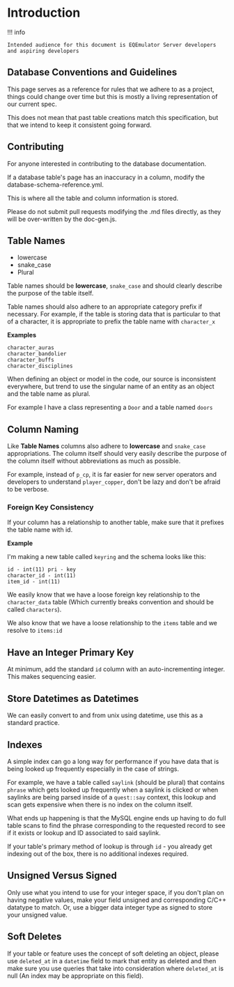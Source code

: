 # Introduction

!!! info

    Intended audience for this document is EQEmulator Server developers and aspiring developers

## Database Conventions and Guidelines

This page serves as a reference for rules that we adhere to as a project, things could change over time but this is mostly a living representation of our current spec.

This does not mean that past table creations match this specification, but that we intend to keep it consistent going forward.

## Contributing

For anyone interested in contributing to the database documentation.

If a database table's page has an inaccuracy in a column, modify the database-schema-reference.yml.

This is where all the table and column information is stored.

Please do not submit pull requests modifying the .md files directly, as they will be over-written by the doc-gen.js.

## Table Names

* lowercase
* snake\_case
* Plural

Table names should be **lowercase**, `snake_case` and should clearly describe the purpose of the table itself.

Table names should also adhere to an appropriate category prefix if necessary. For example, if the table is storing data that is particular to that of a character, it is appropriate to prefix the table name with `character_x`

**Examples**

```text
character_auras
character_bandolier
character_buffs
character_disciplines
```

When defining an object or model in the code, our source is inconsistent everywhere, but trend to use the singular name of an entity as an object and the table name as plural.

For example I have a class representing a `Door` and a table named `doors`

## Column Naming

Like **Table Names** columns also adhere to **lowercase** and `snake_case` appropriations. The column itself should very easily describe the purpose of the column itself without abbreviations as much as possible.

For example, instead of `p_cp`, it is far easier for new server operators and developers to understand `player_copper`, don't be lazy and don't be afraid to be verbose.

### Foreign Key Consistency

If your column has a relationship to another table, make sure that it prefixes the table name with id.

**Example**

I'm making a new table called `keyring` and the schema looks like this:

```text
id - int(11) pri - key
character_id - int(11)
item_id - int(11)
```

We easily know that we have a loose foreign key relationship to the `character_data` table (Which currently breaks convention and should be called `characters`\).

We also know that we have a loose relationship to the `items` table and we resolve to `items:id`

## Have an Integer Primary Key

At minimum, add the standard `id` column with an auto-incrementing integer. This makes sequencing easier.

## Store Datetimes as Datetimes

We can easily convert to and from unix using datetime, use this as a standard practice.

## Indexes

A simple index can go a long way for performance if you have data that is being looked up frequently especially in the case of strings.

For example, we have a table called `saylink` (should be plural\) that contains `phrase` which gets looked up frequently when a saylink is clicked or when saylinks are being parsed inside of a `quest::say` context, this lookup and scan gets expensive when there is no index on the column itself. 

What ends up happening is that the MySQL engine ends up having to do full table scans to find the phrase corresponding to the requested record to see if it exists or lookup and ID associated to said saylink.

If your table's primary method of lookup is through `id` - you already get indexing out of the box, there is no additional indexes required.

## Unsigned Versus Signed

Only use what you intend to use for your integer space, if you don't plan on having negative values, make your field unsigned and corresponding C/C++ datatype to match. Or, use a bigger data integer type as signed to store your unsigned value.

## Soft Deletes

If your table or feature uses the concept of soft deleting an object, please use `deleted_at` in a `datetime` field to mark that entity as deleted and then make sure you use queries that take into consideration where `deleted_at` is null (An index may be appropriate on this field\).

